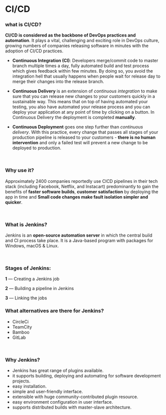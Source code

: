 # CI/CD

### what is CI/CD?

**CI/CD is considered as the backbone of DevOps practices and automation**. It plays a vital, challenging and exciting role in DevOps culture, growing numbers of companies releasing software in minutes with the adoption of CI/CD practices.

* **Continuous Integration (CI)**: Developers merge/commit code to master branch multiple times a day, fully automated build and test process which gives feedback within few minutes. By doing so, you avoid the integration hell that usually happens when people wait for release day to merge their changes into the release branch.

* **Continuous Delivery** is an extension of *continuous integration* to make sure that you can release new changes to your customers quickly in a sustainable way. This means that on top of having automated your testing, you also have automated your release process and you can deploy your application at any point of time by clicking on a button. In Continuous Delivery the deployment is completed **manually**.

* **Continuous Deployment** goes one step further than *continuous delivery*. With this practice, every change that passes all stages of your production pipeline is released to your customers - **there is no human intervention** and only a failed test will prevent a new change to be deployed to production.

<br>

### Why use it?

Approximately 2400 companies reportedly use CICD pipelines in their tech stack (including Facebook, Netflix, and Instacart) predominantly to gain the benefits of **faster software builds**, **customer satisfaction** by deploying the app in time and **Small code changes make fault isolation simpler and quicker**.

<br>

### What is Jenkins?

Jenkins is an **open-source automation server** in which the central build and CI process take place. It is a Java-based program with packages for Windows, macOS & Linux.

<br>

### Stages of Jenkins:
**1** — Creating a Jenkins job 

**2** — Building a pipeline in Jenkins

**3** — Linking the jobs


### What alternatives are there for Jenkins?
* CircleCi
* TeamCity
* Bamboo
* GitLab

<br>

### Why Jenkins?

* Jenkins has great range of plugins available.
* it supports building, deploying and automating for software development projects.
* easy installation.
* simple and user-friendly interface.
* extensible with huge community-contributed plugin resource.
* easy environment configuration in user interface.
* supports distributed builds with master-slave architecture.